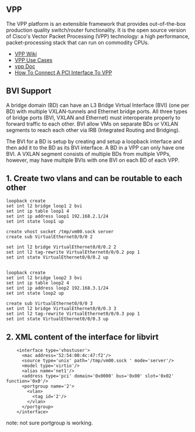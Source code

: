 VPP
---

The VPP platform is an extensible framework that provides out-of-the-box production quality switch/router functionality. It is the open source version of Cisco's Vector Packet Processing (VPP) technology: a high performance, packet-processing stack that can run on commodity CPUs.



- [VPP Wiki](https://wiki.fd.io/view/VPP)
- [VPP Use Cases](https://wiki.fd.io/view/VPP#Use_Cases)
- [vpp Doc](https://docs.fd.io/vpp/)
- [How To Connect A PCI Interface To VPP](https://wiki.fd.io/view/VPP/How_To_Connect_A_PCI_Interface_To_VPP)
## BVI Support
A bridge domain (BD) can have an L3 Bridge Virtual Interface (BVI) (one per BD) with multiple VXLAN-tunnels and Ethernet bridge ports. All three types of bridge ports (BVI, VXLAN and Ethernet) must interoperate properly to forward traffic to each other. BVI allow VMs on separate BDs or VXLAN segments to reach each other via IRB (Integrated Routing and Bridging).

The BVI for a BD is setup by creating and setup a loopback interface and then add it to the BD as its BVI interface. A BD in a VPP can only have one BVI. A VXLAN segment consists of multiple BDs from multiple VPPs, however, may have multiple BVIs with one BVI on each BD of each VPP.


## 1. Create two vlans and can be routable to each other
```sh{.line-numbers}
loopback create
set int l2 bridge loop1 2 bvi
set int ip table loop1 4
set int ip address loop1 192.168.2.1/24
set int state loop1 up

create vhost socket /tmp/vm00.sock server
create sub VirtualEthernet0/0/0 2

set int l2 bridge VirtualEthernet0/0/0.2 2
set int l2 tag-rewrite VirtualEthernet0/0/0.2 pop 1
set int state VirtualEthernet0/0/0.2 up


loopback create
set int l2 bridge loop2 3 bvi
set int ip table loop2 4
set int ip address loop2 192.168.3.1/24
set int state loop2 up

create sub VirtualEthernet0/0/0 3
set int l2 bridge VirtualEthernet0/0/0.3 3
set int l2 tag-rewrite VirtualEthernet0/0/0.3 pop 1
set int state VirtualEthernet0/0/0.3 up
```


## 2. XML content of the interface for libvirt 
```xml{.line-numbers}
    <interface type='vhostuser'>
      <mac address='52:54:00:4c:47:f2'/>
      <source type='unix' path='/tmp/vm00.sock ' mode='server'/>
      <model type='virtio'/>
      <alias name='net1'/>
      <address type='pci' domain='0x0000' bus='0x00' slot='0x02' function='0x0'/>
      <portgroup name='2'>
        <vlan>
          <tag id='2'/>
        </vlan>
      </portgroup>
    </interface>
```
note: not sure portgroup is working.